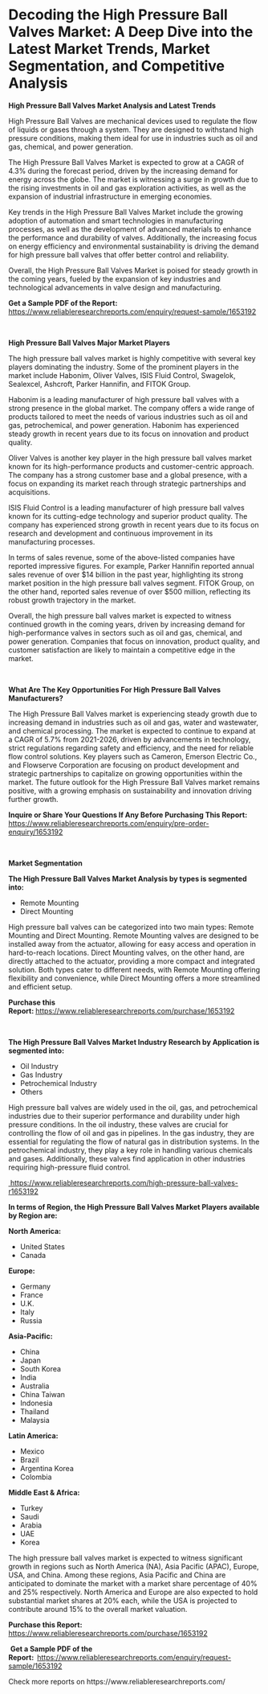 <p><h1>Decoding the High Pressure Ball Valves Market: A Deep Dive into the Latest Market Trends, Market Segmentation, and Competitive Analysis</h1></p><p><strong>High Pressure Ball Valves Market Analysis and Latest Trends</strong></p>
<p><p>High Pressure Ball Valves are mechanical devices used to regulate the flow of liquids or gases through a system. They are designed to withstand high pressure conditions, making them ideal for use in industries such as oil and gas, chemical, and power generation.</p><p>The High Pressure Ball Valves Market is expected to grow at a CAGR of 4.3% during the forecast period, driven by the increasing demand for energy across the globe. The market is witnessing a surge in growth due to the rising investments in oil and gas exploration activities, as well as the expansion of industrial infrastructure in emerging economies.</p><p>Key trends in the High Pressure Ball Valves Market include the growing adoption of automation and smart technologies in manufacturing processes, as well as the development of advanced materials to enhance the performance and durability of valves. Additionally, the increasing focus on energy efficiency and environmental sustainability is driving the demand for high pressure ball valves that offer better control and reliability.</p><p>Overall, the High Pressure Ball Valves Market is poised for steady growth in the coming years, fueled by the expansion of key industries and technological advancements in valve design and manufacturing.</p></p>
<p><strong>Get a Sample PDF of the Report:&nbsp;</strong> <a href="https://www.reliableresearchreports.com/enquiry/request-sample/1653192">https://www.reliableresearchreports.com/enquiry/request-sample/1653192</a></p>
<p>&nbsp;</p>
<p><strong>High Pressure Ball Valves Major Market Players</strong></p>
<p><p>The high pressure ball valves market is highly competitive with several key players dominating the industry. Some of the prominent players in the market include Habonim, Oliver Valves, ISIS Fluid Control, Swagelok, Sealexcel, Ashcroft, Parker Hannifin, and FITOK Group.</p><p>Habonim is a leading manufacturer of high pressure ball valves with a strong presence in the global market. The company offers a wide range of products tailored to meet the needs of various industries such as oil and gas, petrochemical, and power generation. Habonim has experienced steady growth in recent years due to its focus on innovation and product quality.</p><p>Oliver Valves is another key player in the high pressure ball valves market known for its high-performance products and customer-centric approach. The company has a strong customer base and a global presence, with a focus on expanding its market reach through strategic partnerships and acquisitions.</p><p>ISIS Fluid Control is a leading manufacturer of high pressure ball valves known for its cutting-edge technology and superior product quality. The company has experienced strong growth in recent years due to its focus on research and development and continuous improvement in its manufacturing processes.</p><p>In terms of sales revenue, some of the above-listed companies have reported impressive figures. For example, Parker Hannifin reported annual sales revenue of over $14 billion in the past year, highlighting its strong market position in the high pressure ball valves segment. FITOK Group, on the other hand, reported sales revenue of over $500 million, reflecting its robust growth trajectory in the market.</p><p>Overall, the high pressure ball valves market is expected to witness continued growth in the coming years, driven by increasing demand for high-performance valves in sectors such as oil and gas, chemical, and power generation. Companies that focus on innovation, product quality, and customer satisfaction are likely to maintain a competitive edge in the market.</p></p>
<p>&nbsp;</p>
<p><strong>What Are The Key Opportunities For High Pressure Ball Valves Manufacturers?</strong></p>
<p><p>The High Pressure Ball Valves market is experiencing steady growth due to increasing demand in industries such as oil and gas, water and wastewater, and chemical processing. The market is expected to continue to expand at a CAGR of 5.7% from 2021-2026, driven by advancements in technology, strict regulations regarding safety and efficiency, and the need for reliable flow control solutions. Key players such as Cameron, Emerson Electric Co., and Flowserve Corporation are focusing on product development and strategic partnerships to capitalize on growing opportunities within the market. The future outlook for the High Pressure Ball Valves market remains positive, with a growing emphasis on sustainability and innovation driving further growth.</p></p>
<p><strong>Inquire or Share Your Questions If Any Before Purchasing This Report:</strong> <a href="https://www.reliableresearchreports.com/enquiry/pre-order-enquiry/1653192">https://www.reliableresearchreports.com/enquiry/pre-order-enquiry/1653192</a></p>
<p>&nbsp;</p>
<p><strong>Market Segmentation</strong></p>
<p><strong>The High Pressure Ball Valves Market Analysis by types is segmented into:</strong></p>
<p><ul><li>Remote Mounting</li><li>Direct Mounting</li></ul></p>
<p><p>High pressure ball valves can be categorized into two main types: Remote Mounting and Direct Mounting. Remote Mounting valves are designed to be installed away from the actuator, allowing for easy access and operation in hard-to-reach locations. Direct Mounting valves, on the other hand, are directly attached to the actuator, providing a more compact and integrated solution. Both types cater to different needs, with Remote Mounting offering flexibility and convenience, while Direct Mounting offers a more streamlined and efficient setup.</p></p>
<p><strong>Purchase this Report:&nbsp;</strong><a href="https://www.reliableresearchreports.com/purchase/1653192">https://www.reliableresearchreports.com/purchase/1653192</a></p>
<p>&nbsp;</p>
<p><strong>The High Pressure Ball Valves Market Industry Research by Application is segmented into:</strong></p>
<p><ul><li>Oil Industry</li><li>Gas Industry</li><li>Petrochemical Industry</li><li>Others</li></ul></p>
<p><p>High pressure ball valves are widely used in the oil, gas, and petrochemical industries due to their superior performance and durability under high pressure conditions. In the oil industry, these valves are crucial for controlling the flow of oil and gas in pipelines. In the gas industry, they are essential for regulating the flow of natural gas in distribution systems. In the petrochemical industry, they play a key role in handling various chemicals and gases. Additionally, these valves find application in other industries requiring high-pressure fluid control.</p></p>
<p><a href="https://www.reliableresearchreports.com/high-pressure-ball-valves-r1653192">&nbsp;https://www.reliableresearchreports.com/high-pressure-ball-valves-r1653192</a></p>
<p><strong>In terms of Region, the High Pressure Ball Valves Market Players available by Region are:</strong></p>
<p>
    <p> <strong> North America: </strong>
        <ul>
            <li>United States</li>
            <li>Canada</li>
        </ul>
        </p> 
    <p> <strong> Europe: </strong>
        <ul>
            <li>Germany</li>
            <li>France</li>
            <li>U.K.</li>
            <li>Italy</li>
            <li>Russia</li>
        </ul>
        </p> 
    <p> <strong> Asia-Pacific: </strong>
        <ul>
            <li>China</li>
            <li>Japan</li>
            <li>South Korea</li>
            <li>India</li>
            <li>Australia</li>
            <li>China Taiwan</li>
            <li>Indonesia</li>
            <li>Thailand</li>
            <li>Malaysia</li>
        </ul>
        </p> 
    <p> <strong> Latin America: </strong>
        <ul>
            <li>Mexico</li>
            <li>Brazil</li>
            <li>Argentina Korea</li>
            <li>Colombia</li>
        </ul>
        </p> 
    <p> <strong> Middle East & Africa: </strong>
        <ul>
            <li>Turkey</li>
            <li>Saudi</li>
            <li>Arabia</li>
            <li>UAE</li>
            <li>Korea</li>
        </ul>
    </p>
    </p>
<p><p>The high pressure ball valves market is expected to witness significant growth in regions such as North America (NA), Asia Pacific (APAC), Europe, USA, and China. Among these regions, Asia Pacific and China are anticipated to dominate the market with a market share percentage of 40% and 25% respectively. North America and Europe are also expected to hold substantial market shares at 20% each, while the USA is projected to contribute around 15% to the overall market valuation.</p></p>
<p><strong>Purchase this Report: </strong><a href="https://www.reliableresearchreports.com/purchase/1653192">https://www.reliableresearchreports.com/purchase/1653192</a></p>
<p>&nbsp;<strong>Get a Sample PDF of the Report:&nbsp;&nbsp;</strong><a href="https://www.reliableresearchreports.com/enquiry/request-sample/1653192">https://www.reliableresearchreports.com/enquiry/request-sample/1653192</a></p>
<p><strong></strong></p>
<p>Check more reports on https://www.reliableresearchreports.com/</p>